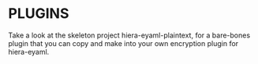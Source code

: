 PLUGINS
=======

Take a look at the skeleton project hiera-eyaml-plaintext, for a bare-bones plugin that you can copy and make into your own encryption plugin for hiera-eyaml.
